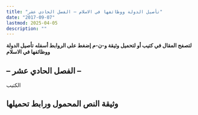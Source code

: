 ```yaml
---
title: "تأصيل الدولة ووظائفها في الاسلام – الفصل الحادي عشر"
date: "2017-09-07"
lastmod: 2025-04-05
description: ""
---
```

**لتصفح المقال في كتيب أو لتحميل وثيقة و-ن-م إضغط على الروابط أسفله** **تأصيل الدولة ووظائفها في الاسلام**

## **– الفصل الحادي عشر –**

الكتيب

## وثيقة النص المحمول ورابط تحميلها

###
